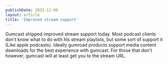 ```yaml
---
publishDate: 2022-12-08
layout: article
title: 'Improved stream support'
---
```

Gumcast shipped improved stream support today. Most podcast clients don't know what to do with hls stream playlists, but some sort of support it (Like apple podcasts).
Ideally gumroad products support media content downloads for the best experience with gumcast. For those that don't however, gumcast will at least get you to the stream URL.
